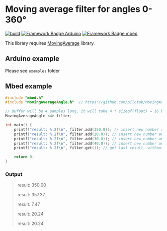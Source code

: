 # Moving average filter for angles 0-360°
[![build](https://github.com/pilotak/MovingAverageAngle/workflows/build/badge.svg)](https://github.com/pilotak/MovingAverageAngle/actions) 
[![Framework Badge Arduino](https://img.shields.io/badge/framework-arduino-00979C.svg)](https://arduino.cc)
[![Framework Badge mbed](https://img.shields.io/badge/framework-mbed-008fbe.svg)](https://os.mbed.com/)

This library requires [MovingAverage](https://github.com/pilotak/MovingAverage) library.

## Arduino example
Please see `examples` folder

## Mbed example
```cpp
#include "mbed.h"
#include "MovingAverageAngle.h"  // https://github.com/pilotak/MovingAverageAngle

// Buffer will be 4 samples long, it will take 4 * sizeof(float) = 16 bytes of RAM
MovingAverageAngle <4> filter;

int main() {
    printf("result: %.2f\n", filter.add(350.0)); // insert new number and get result
    printf("result: %.2f\n", filter.add(20.0)); // insert new number and get result
    printf("result: %.2f\n", filter.add(30.0)); // insert new number and get result
    printf("result: %.2f\n", filter.add(40.0)); // insert new number and get result
    printf("result: %.2f\n", filter.get()); // get last result, without adding a newone

    return 0;
}
```

### Output
> result: 350.00
> 
> result: 357.37
> 
> result: 7.47
> 
> result: 20.24
> 
> result: 20.24
